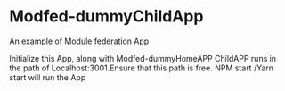 # Modfed-dummyChildApp
An example of Module federation App

Initialize this App, along with Modfed-dummyHomeAPP
ChildAPP runs in the path of Localhost:3001.Ensure that this path is free. 
 NPM start /Yarn start will run the App
